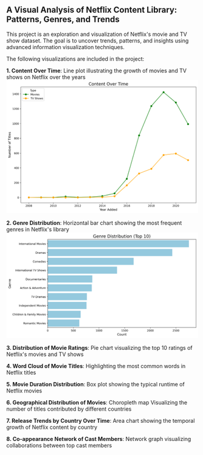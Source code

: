 ## A Visual Analysis of Netflix Content Library: Patterns, Genres, and Trends

This project is an exploration and visualization of Netflix's movie and TV show dataset. The goal is to uncover trends, patterns, and insights using advanced information visualization techniques.

The following visualizations are included in the project:

**1. Content Over Time**:
Line plot illustrating the growth of movies and TV shows on Netflix over the years
![Figure 1](figures/content_over_time.png)

**2. Genre Distribution**:
Horizontal bar chart showing the most frequent genres in Netflix's library
![Figure 2](figures/genre_distribution.png)

**3. Distribution of Movie Ratings**:
Pie chart visualizing the top 10 ratings of Netflix's movies and TV shows

**4. Word Cloud of Movie Titles**:
Highlighting the most common words in Netflix titles

**5. Movie Duration Distribution**:
Box plot showing the typical runtime of Netflix movies

**6. Geographical Distribution of Movies**:
Choropleth map Visualizing the number of titles contributed by different countries

**7. Release Trends by Country Over Time**:
Area chart showing the temporal growth of Netflix content by country

**8. Co-appearance Network of Cast Members**:
Network graph visualizing collaborations between top cast members

